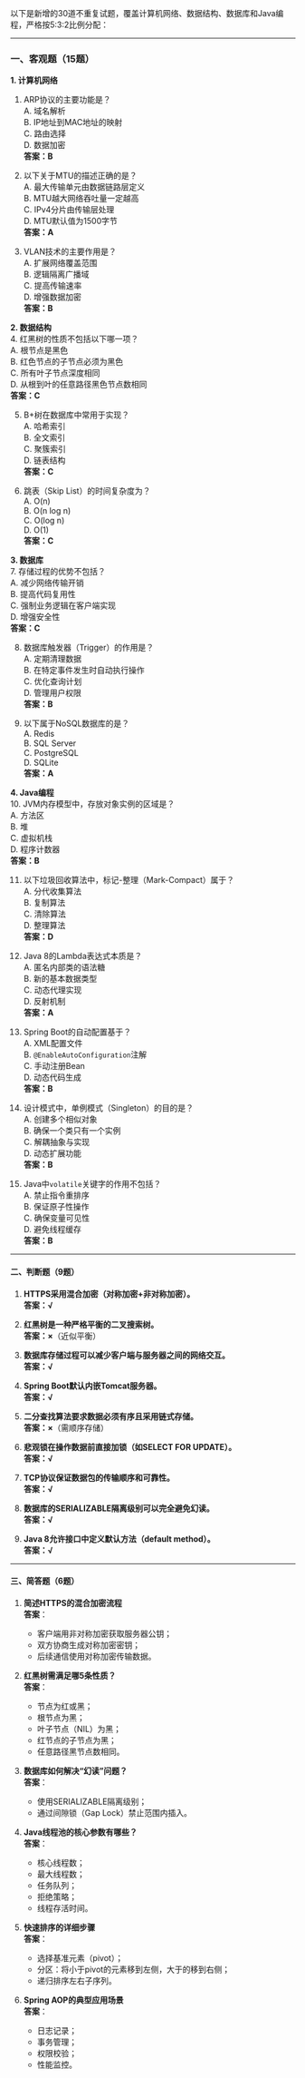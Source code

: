 以下是新增的30道不重复试题，覆盖计算机网络、数据结构、数据库和Java编程，严格按5:3:2比例分配：

---

### **一、客观题（15题）**  
**1. 计算机网络**  
1. ARP协议的主要功能是？  
   A. 域名解析  
   B. IP地址到MAC地址的映射  
   C. 路由选择  
   D. 数据加密  
   **答案：B**  

2. 以下关于MTU的描述正确的是？  
   A. 最大传输单元由数据链路层定义  
   B. MTU越大网络吞吐量一定越高  
   C. IPv4分片由传输层处理  
   D. MTU默认值为1500字节  
   **答案：A**  

3. VLAN技术的主要作用是？  
   A. 扩展网络覆盖范围  
   B. 逻辑隔离广播域  
   C. 提高传输速率  
   D. 增强数据加密  
   **答案：B**  

**2. 数据结构**  
4. 红黑树的性质不包括以下哪一项？  
   A. 根节点是黑色  
   B. 红色节点的子节点必须为黑色  
   C. 所有叶子节点深度相同  
   D. 从根到叶的任意路径黑色节点数相同  
   **答案：C**  

5. B+树在数据库中常用于实现？  
   A. 哈希索引  
   B. 全文索引  
   C. 聚簇索引  
   D. 链表结构  
   **答案：C**  

6. 跳表（Skip List）的时间复杂度为？  
   A. O(n)  
   B. O(n log n)  
   C. O(log n)  
   D. O(1)  
   **答案：C**  

**3. 数据库**  
7. 存储过程的优势不包括？  
   A. 减少网络传输开销  
   B. 提高代码复用性  
   C. 强制业务逻辑在客户端实现  
   D. 增强安全性  
   **答案：C**  

8. 数据库触发器（Trigger）的作用是？  
   A. 定期清理数据  
   B. 在特定事件发生时自动执行操作  
   C. 优化查询计划  
   D. 管理用户权限  
   **答案：B**  

9. 以下属于NoSQL数据库的是？  
   A. Redis  
   B. SQL Server  
   C. PostgreSQL  
   D. SQLite  
   **答案：A**  

**4. Java编程**  
10. JVM内存模型中，存放对象实例的区域是？  
    A. 方法区  
    B. 堆  
    C. 虚拟机栈  
    D. 程序计数器  
    **答案：B**  

11. 以下垃圾回收算法中，标记-整理（Mark-Compact）属于？  
    A. 分代收集算法  
    B. 复制算法  
    C. 清除算法  
    D. 整理算法  
    **答案：D**  

12. Java 8的Lambda表达式本质是？  
    A. 匿名内部类的语法糖  
    B. 新的基本数据类型  
    C. 动态代理实现  
    D. 反射机制  
    **答案：A**  

13. Spring Boot的自动配置基于？  
    A. XML配置文件  
    B. `@EnableAutoConfiguration`注解  
    C. 手动注册Bean  
    D. 动态代码生成  
    **答案：B**  

14. 设计模式中，单例模式（Singleton）的目的是？  
    A. 创建多个相似对象  
    B. 确保一个类只有一个实例  
    C. 解耦抽象与实现  
    D. 动态扩展功能  
    **答案：B**  

15. Java中`volatile`关键字的作用不包括？  
    A. 禁止指令重排序  
    B. 保证原子性操作  
    C. 确保变量可见性  
    D. 避免线程缓存  
    **答案：B**  

---

#### **二、判断题（9题）**  
1. **HTTPS采用混合加密（对称加密+非对称加密）。**  
   **答案：√**  

2. **红黑树是一种严格平衡的二叉搜索树。**  
   **答案：×**（近似平衡）  

3. **数据库存储过程可以减少客户端与服务器之间的网络交互。**  
   **答案：√**  

4. **Spring Boot默认内嵌Tomcat服务器。**  
   **答案：√**  

5. **二分查找算法要求数据必须有序且采用链式存储。**  
   **答案：×**（需顺序存储）  

6. **悲观锁在操作数据前直接加锁（如SELECT FOR UPDATE）。**  
   **答案：√**  

7. **TCP协议保证数据包的传输顺序和可靠性。**  
   **答案：√**  

8. **数据库的SERIALIZABLE隔离级别可以完全避免幻读。**  
   **答案：√**  

9. **Java 8允许接口中定义默认方法（default method）。**  
   **答案：√**  

---

#### **三、简答题（6题）**  
1. **简述HTTPS的混合加密流程**  
   **答案**：  
   - 客户端用非对称加密获取服务器公钥；  
   - 双方协商生成对称加密密钥；  
   - 后续通信使用对称加密传输数据。  

2. **红黑树需满足哪5条性质？**  
   **答案**：  
   - 节点为红或黑；  
   - 根节点为黑；  
   - 叶子节点（NIL）为黑；  
   - 红节点的子节点为黑；  
   - 任意路径黑节点数相同。  

3. **数据库如何解决“幻读”问题？**  
   **答案**：  
   - 使用SERIALIZABLE隔离级别；  
   - 通过间隙锁（Gap Lock）禁止范围内插入。  

4. **Java线程池的核心参数有哪些？**  
   **答案**：  
   - 核心线程数；  
   - 最大线程数；  
   - 任务队列；  
   - 拒绝策略；  
   - 线程存活时间。  

5. **快速排序的详细步骤**  
   **答案**：  
   - 选择基准元素（pivot）；  
   - 分区：将小于pivot的元素移到左侧，大于的移到右侧；  
   - 递归排序左右子序列。  

6. **Spring AOP的典型应用场景**  
   **答案**：  
   - 日志记录；  
   - 事务管理；  
   - 权限校验；  
   - 性能监控。  
